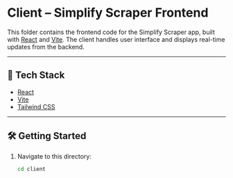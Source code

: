 # Client – Simplify Scraper Frontend

This folder contains the frontend code for the Simplify Scraper app, built with [React](https://react.dev/) and [Vite](https://vitejs.dev/). The client handles user interface and displays real-time updates from the backend.

---

## 🚀 Tech Stack

- [React](https://react.dev/)
- [Vite](https://vitejs.dev/)
- [Tailwind CSS](https://tailwindcss.com/)

---

## 🛠️ Getting Started

1. Navigate to this directory:
   ```bash
   cd client
